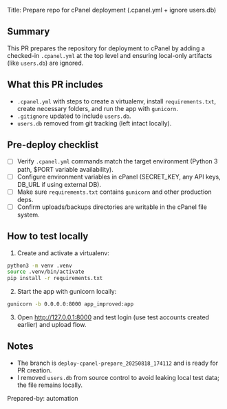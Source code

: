 Title: Prepare repo for cPanel deployment (.cpanel.yml + ignore users.db)

Summary
-------
This PR prepares the repository for deployment to cPanel by adding a checked-in `.cpanel.yml` at the top level and ensuring local-only artifacts (like `users.db`) are ignored.

What this PR includes
---------------------
- `.cpanel.yml` with steps to create a virtualenv, install `requirements.txt`, create necessary folders, and run the app with `gunicorn`.
- `.gitignore` updated to include `users.db`.
- `users.db` removed from git tracking (left intact locally).

Pre-deploy checklist
--------------------
- [ ] Verify `.cpanel.yml` commands match the target environment (Python 3 path, $PORT variable availability).
- [ ] Configure environment variables in cPanel (SECRET_KEY, any API keys, DB_URL if using external DB).
- [ ] Make sure `requirements.txt` contains `gunicorn` and other production deps.
- [ ] Confirm uploads/backups directories are writable in the cPanel file system.

How to test locally
--------------------
1. Create and activate a virtualenv:
```bash
python3 -m venv .venv
source .venv/bin/activate
pip install -r requirements.txt
```
2. Start the app with gunicorn locally:
```bash
gunicorn -b 0.0.0.0:8000 app_improved:app
```
3. Open http://127.0.0.1:8000 and test login (use test accounts created earlier) and upload flow.

Notes
-----
- The branch is `deploy-cpanel-prepare_20250818_174112` and is ready for PR creation.
- I removed `users.db` from source control to avoid leaking local test data; the file remains locally.

Prepared-by: automation
